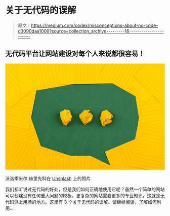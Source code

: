 # 关于无代码的误解

> 原文：<https://medium.com/codex/misconceptions-about-no-code-d3090daa1009?source=collection_archive---------16----------------------->

## 无代码平台让网站建设对每个人来说都很容易！

![](img/23e4a99a79b517156728539a74c83477.png)

沃洛季米尔·赫里先科在 [Unsplash](https://unsplash.com?utm_source=medium&utm_medium=referral) 上的照片

我们都听说过无代码的好处，但是我们如何正确地使用它呢？虽然一个简单的网站可以创建没有任何重大问题的模板，更复杂的网站需要更多的专业知识。这就是无代码派上用场的地方。这里有 3 个关于无代码的误解。请继续阅读，了解如何利用…